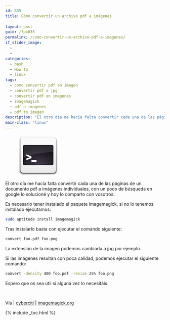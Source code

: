 ```yaml
---
id: 835
title: Cómo convertir un archivo pdf a imágenes

layout: post
guid: /?p=835
permalink: /como-convertir-un-archivo-pdf-a-imagenes/
if_slider_image:
  -
  -
categories:
  - bash
  - How To
  - linux
tags:
  - como convertir pdf en imagen
  - convertir pdf a jpg
  - convertir pdf en imagenes
  - imagemagick
  - pdf a imagenes
  - pdf to imagen
description: "El otro día me hacía falta convertir cada una de las páginas de un documento pdf a imágenes individuales, con un poco de búsqueda en google lo solucioné y hoy lo comparto con vosotros."
main-class: "linux"
---
```

<figure>
  <img  title="sh" src="/assets/img/2012/07/sh1.png" alt=""  />
</figure>

El otro día me hacía falta convertir cada una de las páginas de un documento pdf a imágenes individuales, con un poco de búsqueda en google lo solucioné y hoy lo comparto con vosotros.

Es necesario tener instalado el paquete imagemagick, si no lo tenemos instalado ejecutamos:

```bash
sudo aptitude install imagemagick
```

Tras instalarlo basta con ejecutar el comando siguiente:

```bash
convert foo.pdf foo.png
```

La extensión de la imagen podemos cambiarla a jpg por ejemplo.

Si las imágenes resultan con poca calidad, podemos ejecutar el siguiente comando:

```bash
convert -density 400 foo.pdf -resize 25% foo.png
```

Espero que os sea útil si alguna vez lo necesitáis.

&nbsp;

Vía | <a href="http://www.cyberciti.biz/faq/howto-convert-a-pdf-file-to-an-image/" target="_blank">cyberciti</a> | <a href="http://www.imagemagick.org/discourse-server/viewtopic.php?f=10&t=13371" target="_blank">imagemagick.org</a>

{% include _toc.html %}
